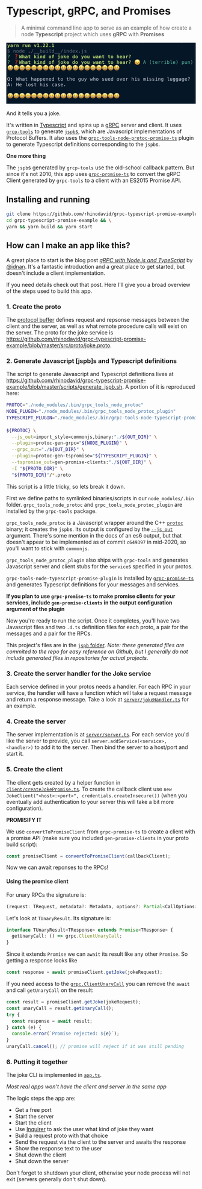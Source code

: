 # Typescript, gRPC, and **Promises**

> A minimal command line app to serve as an example of how create a node
> **Typescript** project which uses **gRPC** with **Promises**

![Screenshot of the joke command line app](./screencap.png)

And it tells you a joke.

It's written in [Typescript](https://www.typescriptlang.org/) and spins up a
[gRPC](https://grpc.io/) server and client. It uses
[`grcp-tools`](https://github.com/grpc/grpc-node/tree/master/packages/grpc-tools)
to generate [`jspb`s](https://developers.google.com/protocol-buffers/docs/reference/javascript-generated),
which are Javascript implementations of Protocol Buffers.
It also uses the [`grpc-tools-node-protoc-promise-ts`](https://github.com/rhinodavid/grpc-tools-node-protoc-promise-ts)
plugin to generate Typescript definitions corresponding to the `jspb`s.

**One more thing**

The `jspb`s generated by `grcp-tools` use the old-school callback pattern. But since it's not
2010, this app uses [`grpc-promise-ts`](https://github.com/rhinodavid/grpc-promise-ts) to convert
the gRPC Client generated by `grpc-tools` to a client with an ES2015 Promise API.

## Installing and running

```bash
git clone https://github.com/rhinodavid/grpc-typescript-promise-example && \
cd grpc-typescript-promise-example && \
yarn && yarn build && yarn start
```

## How can I make an app like this?

A great place to start is the blog post [_gRPC with Node.js and TypeScript_](https://adnanahmed.info/blog/2019/11/01/grpc-with-nodejs-typescript/) by [@idnan](https://github.com/idnan). It's a fantastic introduction and a great place to get started,
but doesn't include a client implementation.

If you need details check out that post. Here I'll give you a broad overview of the steps used to build this app.

### 1. Create the proto

The [protocol buffer](https://developers.google.com/protocol-buffers) defines request and repsonse messages
between the client and the server, as well as what remote procedure calls will exist on the server. The
proto for the joke service is https://github.com/rhinodavid/grpc-typescript-promise-example/blob/master/src/proto/joke.proto.

### 2. Generate Javascript [jspb]s and Typescript definitions

The script to generate Javascript and Typescript definitions lives at
https://github.com/rhinodavid/grpc-typescript-promise-example/blob/master/scripts/generate_jspb.sh.
A portion of it is reproduced here:

```bash
PROTOC="./node_modules/.bin/grpc_tools_node_protoc"
NODE_PLUGIN="./node_modules/.bin/grpc_tools_node_protoc_plugin"
TYPESCRIPT_PLUGIN="./node_modules/.bin/grpc-tools-node-typescript-promise-plugin"

${PROTOC} \
  --js_out=import_style=commonjs,binary:"./${OUT_DIR}" \
  --plugin=protoc-gen-grpc="${NODE_PLUGIN}" \
  --grpc_out="./${OUT_DIR}" \
  --plugin=protoc-gen-tspromise="${TYPESCRIPT_PLUGIN}" \
  --tspromise_out=gen-promise-clients:"./${OUT_DIR}" \
  -I "${PROTO_DIR}" \
  "${PROTO_DIR}"/*.proto
```

This script is a little tricky, so lets break it down.

First we define paths to symlinked binaries/scripts in our `node_modules/.bin` folder.
`grpc_tools_node_protoc` and `grpc_tools_node_protoc_plugin` are installed by the `grpc-tools`
package.

`grpc_tools_node_protoc` is a Javascript wrapper around the C++ [`protoc`](https://github.com/protocolbuffers/protobuf) binary; it creates the `jspb`s. Its output is configured by the [`--js_out`](https://github.com/protocolbuffers/protobuf/tree/master/js#the---js_out-flag) argument. There's some mention in the docs of an es6 output, but that doesn't
appear to be implemented as of commit `c649397` in mid-2020, so you'll want to stick with `commonjs`.

`grpc_tools_node_protoc_plugin` also ships with `grpc-tools` and generates Javascript server and client stubs
for the `service`s specified in your protos.

`grpc-tools-node-typescript-promise-plugin` is installed by [`grpc-promise-ts`](https://github.com/rhinodavid/grpc-promise-ts)
and generates Typescript definitions for your messages and services.

**If you plan to use `grpc-promise-ts` to make promise clients for your services, include `gen-promise-clients`
in the output configuration argument of the plugin**

Now you're ready to run the script. Once it completes, you'll have two Javascript files and two `.d.ts`
definition files for each proto, a pair for the messages and a pair for the RPCs.

This project's files are in the [`jspb` folder](https://github.com/rhinodavid/grpc-typescript-promise-example/tree/master/jspb).
_Note: these generated files are commited to the repo for easy reference on Github, but I generally do not
include generated files in repositories for actual projects._

### 3. Create the server handler for the Joke service

Each service defined in your protos needs a handler. For each RPC in your service, the handler will have a function
which will take a request message and return a response message. Take a look at
[`server/jokeHandler.ts`](https://github.com/rhinodavid/grpc-typescript-promise-example/blob/master/src/server/jokeHandler.ts)
for an example.

### 4. Create the server

The server implementation is at
[`server/server.ts`](https://github.com/rhinodavid/grpc-typescript-promise-example/blob/master/src/server/server.ts).
For each service you'd like the server to provide, you call `server.addService(<service>, <handler>)` to add it
to the server. Then bind the server to a host/port and start it.

### 5. Create the client

The client gets created by a helper function in [`client/createJokePromise.ts`](https://github.com/rhinodavid/grpc-typescript-promise-example/blob/master/src/client/createJokePromise.ts).
To create the callback client use `new JokeClient("<host>:<port>", credentials.createInsecure())` (when you eventually
add authentication to your server this will take a bit more configuration).

**PROMISIFY IT**

We use `convertToPromiseClient` from `grpc-promise-ts` to create a client with a promise API (make sure you
included `gen-promise-clients` in your proto build script):

```typescript
const promiseClient = convertToPromiseClient(callbackClient);
```

Now we can await reponses to the RPCs!

#### Using the promise client

For unary RPCs the signature is:

```typescript
(request: TRequest, metadata?: Metadata, options?: Partial<CallOptions>) => TUnaryResult<TResponse>;
```

Let's look at `TUnaryResult`. Its signature is:

```typescript
interface TUnaryResult<TResponse> extends Promise<TResponse> {
  getUnaryCall: () => grpc.ClientUnaryCall;
}
```

Since it extends `Promise` we can `await` its result like any other `Promise`.
So getting a response looks like

```typescript
const response = await promiseClient.getJoke(jokeRequest);
```

If you need access to the
[`grpc.ClientUnaryCall`](https://github.com/grpc/grpc-node/blob/master/packages/grpc-native-core/index.d.ts#L1274)
you can remove the `await` and call `getUnaryCall` on the result:

```typescript
const result = promiseClient.getJoke(jokeRequest);
const unaryCall = result.getUnaryCall();
try {
  const response = await result;
} catch (e) {
  console.error(`Promise rejected: ${e}`);
}
unaryCall.cancel(); // promise will reject if it was still pending
```

### 6. Putting it together

The joke CLI is implemented in [`app.ts`](https://github.com/rhinodavid/grpc-typescript-promise-example/blob/master/src/app.ts).

_Most real apps won't have the client and server in the same app_

The logic steps the app are:

- Get a free port
- Start the server
- Start the client
- Use [Inquirer](https://github.com/SBoudrias/Inquirer.js) to ask the user what kind of joke they want
- Build a request proto with that choice
- Send the request via the client to the server and awaits the response
- Show the response text to the user
- Shut down the client
- Shut down the server

Don't forget to shutdown your client, otherwise your node process will not exit
(servers generally don't shut down).
